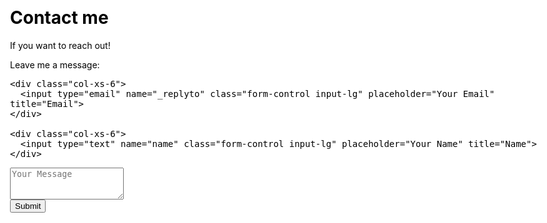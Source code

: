 ﻿---
layout: page
title: Contact me
subtitle: If you want to reach out!
css: “/css/contactme.css”
---

<form action="https://formspree.io/f/xgepoaoe" method="POST" class="form" id="contact-form">

  <p>Leave me a message:</p>

  <div class="row">

    <div class="col-xs-6">
      <input type="email" name="_replyto" class="form-control input-lg" placeholder="Your Email" title="Email">
    </div>

    <div class="col-xs-6">
      <input type="text" name="name" class="form-control input-lg" placeholder="Your Name" title="Name">
    </div>
  </div>

  <input type="hidden" name="_subject" value="New submission from sladewinter.github.io">

<div class="row">

  <textarea type="text" name="content" class="form-control input-lg" placeholder="Your Message" title="Message" required="required" rows="3"></textarea>

</div>

  <input type="text" name="_gotcha" style="display:none">

  <input type="hidden" name="_next" value="./aboutme?message=Your message was sent successfully, thanks!" />
  
<div class="row">
  <button type="submit" class="btn btn-lg btn-primary">Submit</button>
</div>

</form>
